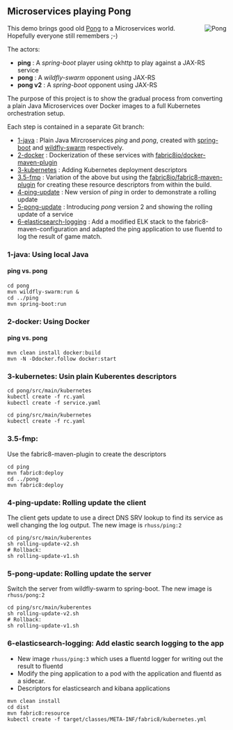 ## Microservices playing Pong

<img alt="Pong" align="right" style="margin-left: 25px" src="https://raw.githubusercontent.com/rhuss/ping-pong/pong-gif/pong.gif">

This demo brings good old [Pong](https://en.wikipedia.org/wiki/Pong) to a Microservices world.
Hopefully everyone still remembers ;-)

The actors:

* **ping** : A *spring-boot* player using okhttp to play against a JAX-RS service
* **pong** : A *wildfly-swarm* opponent using JAX-RS
* **pong v2** : A *spring-boot* opponent using JAX-RS

The purpose of this project is to show the gradual process from converting a plain Java Microservices over Docker images to a full Kubernetes orchestration setup.

Each step is contained in a separate Git branch:

* [1-java](https://github.com/rhuss/ping-pong/tree/1-java) : Plain Java Mircroservices *ping* and *pong*, created with [spring-boot](http://projects.spring.io/spring-boot/) and [wildfly-swarm](http://wildfly-swarm.io/) respectively.
* [2-docker](https://github.com/rhuss/ping-pong/tree/2-docker) : Dockerization of these services with [fabric8io/docker-maven-plugin](https://github.com/fabric8io/docker-maven-plugin)
* [3-kubernetes](https://github.com/rhuss/ping-pong/tree/3-kubernetes) : Adding Kubernetes deployment descriptors 
* [3.5-fmp](https://github.com/rhuss/ping-pong/tree/3.5-fmp) : Variation of the above but using the [fabric8io/fabric8-maven-plugin](https://github.com/fabric8io/fabric8-maven-plugin) for creating these resource descriptors from within the build.
* [4-ping-update](https://github.com/rhuss/ping-pong/tree/4-ping-update) : New version of *ping* in order to demonstrate a rolling update
* [5-pong-update](https://github.com/rhuss/ping-pong/tree/5-pong-update) : Introducing *pong* version 2 and showing the rolling update of a service
* [6-elasticsearch-logging](https://github.com/rhuss/ping-pong/tree/6-elasticsearch-logging) : Add a modified ELK stack to the fabric8-maven-configuration and adapted the ping application to use fluentd to log the result of game match.

### 1-java: Using local Java

#### ping vs. pong

```
cd pong
mvn wildfly-swarm:run &
cd ../ping
mvn spring-boot:run
```

### 2-docker: Using Docker

#### ping vs. pong

```
mvn clean install docker:build
mvn -N -Ddocker.follow docker:start
```

### 3-kubernetes: Usin plain Kuberentes descriptors 

```
cd pong/src/main/kubernetes
kubectl create -f rc.yaml
kubectl create -f service.yaml
```

```
cd ping/src/main/kubernetes
kubectl create -f rc.yaml
```

### 3.5-fmp: 

Use the fabric8-maven-plugin to create the descriptors

```
cd ping
mvn fabric8:deploy
cd ../pong
mvn fabric8:deploy
```

### 4-ping-update: Rolling update the client 

The client gets update to use a direct DNS SRV lookup to find its service as well changing the log output. The new image is `rhuss/ping:2`

```
cd ping/src/main/kuberentes
sh rolling-update-v2.sh
# Rollback:
sh rolling-update-v1.sh
```

### 5-pong-update: Rolling update the server 

Switch the server from wildfly-swarm to spring-boot. The new image is `rhuss/pong:2`

```
cd ping/src/main/kuberentes
sh rolling-update-v2.sh
# Rollback:
sh rolling-update-v1.sh
```

### 6-elasticsearch-logging: Add elastic search logging to the app

* New image `rhuss/ping:3` which uses a fluentd logger for writing out the result to fluentd
* Modify the ping application to a pod with the application and fluentd as a sidecar.
* Descriptors for elasticsearch and kibana applications

```
mvn clean install
cd dist
mvn fabric8:resource
kubectl create -f target/classes/META-INF/fabric8/kubernetes.yml
```